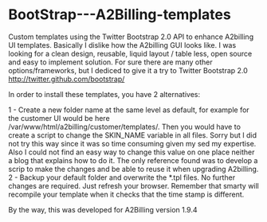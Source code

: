 BootStrap---A2Billing-templates
===============================

Custom templates using the Twitter Bootstrap 2.0 API to enhance A2billing UI templates.
Basically I dislike how the A2billing GUI looks like. 
I was looking for a clean design, reusable, liquid layout / table less, open source and easy to implement solution. 
For sure there are many other options/frameworks, but I dediced to give it a try to Twitter Bootstrap 2.0 http://twitter.github.com/bootstrap/

In order to install these templates, you have 2 alternatives:

1 - Create a new folder name at the same level as default, for example for the customer UI would be here /var/www/html/a2billing/customer/templates/. 
    Then you would have to create a script to change the SKIN_NAME variable in all files. Sorry but I did not try this way since it was so time consuming given my sed my expertise. Also I could not find an easy way to change this value on one place neither a blog that explains how to do it. The only reference found was to develop a scrip to make the changes and be able to reuse it when upgrading A2billing.
2 - Backup your default folder and overwrite the *.tpl files. No further changes are required. Just refresh your browser. Remember that smarty will recompile your template when it checks that the time stamp is different.

By the way, this was developed for A2Billing version 1.9.4

